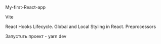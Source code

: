 My-first-React-app

Vite

React Hooks Lifecycle. Global and Local Styling in React. Preprocessors

Запустuть проект -  yarn dev